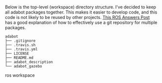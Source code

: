 
Below is the top-level (workspace) directory structure. I've decided to keep all adabot packages together. This makes it easier to develop code, and this code is not likely to be reused by other projects. [This ROS Answers Post](http://answers.ros.org/question/257855/git-strategy-for-catkin-and-package-folders/) has a good explanation of how to effectively use a git repository for multiple packages.

```
adabot
├── .gitignore
├── .travis.sh
├── .travis.yml
├── LICENSE
├── README.md
├── adabot_description
└── adabot_gazebo
```

ros workspace

